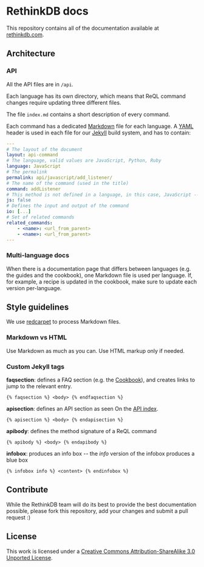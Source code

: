 # RethinkDB docs #

This repository contains all of the documentation available at [rethinkdb.com](http://www.rethinkdb.com).

## Architecture ##

### API ###
All the API files are in `/api`.

Each language has its own directory, which means that ReQL command changes require updating three different files.

The file `index.md` contains a short description of every command.

Each command has a dedicated [Markdown](http://whatismarkdown.com/) file for each language. A [YAML](http://yaml.org/)
header is used in each file for our [Jekyll](http://jekyllrb.com/) build system, and has to contain:
```yaml
---
# The layout of the document
layout: api-command
# The language, valid values are JavaScript, Python, Ruby
language: JavaScript
# The permalink
permalink: api/javascript/add_listener/
# The name of the command (used in the title)
command: addListener
# This method is not defined in a language, in this case, JavaScript -- (valid keys are js, py, rb) -- optional
js: false
# Defines the input and output of the command
io: [...]
# Set of related commands
related_commands:
    - <name>: <url_from_parent>
    - <name>: <url_from_parent>
---
```

### Multi-language docs ###

When there is a documentation page that differs between languages (e.g. the guides and the cookbook), one Markdown 
file is used per language. If, for example, a recipe is updated in the cookbook, make sure to update each version per-language.

## Style guidelines ##
We use [redcarpet](https://github.com/vmg/redcarpet) to process Markdown files.


### Markdown vs HTML ###
Use Markdown as much as you can. Use HTML markup only if needed.

### Custom Jekyll tags ###
__faqsection__: defines a FAQ section (e.g. the [Cookbook](http://rethinkdb.com/docs/cookbook/javascript/)),
and creates links to jump to the relevant entry.
```
{% faqsection %} <body> {% endfaqsection %}
```


__apisection__: defines an API section as seen On the [API index](http://rethinkdb.com/api/javascript).
```
{% apisection %} <body> {% endapisection %}
```

__apibody__: defines the method signature of a ReQL command
```
{% apibody %} <body> {% endapibody %}
```

__infobox__: produces an info box -- the _info_ version of the infobox produces a blue box
```
{% infobox info %} <content> {% endinfobox %}
```

## Contribute ##

While the RethinkDB team will do its best to provide the best documentation possible, 
please fork this repository, add your changes and submit a pull request :)

## License ##

This work is licensed under a [Creative Commons Attribution-ShareAlike 3.0 Unported License](http://creativecommons.org/licenses/by-sa/3.0/).




